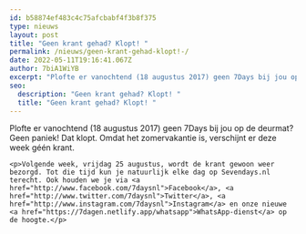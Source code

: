 ```yaml
---
id: b58874ef483c4c75afcbabf4f3b8f375
type: nieuws
layout: post
title: "Geen krant gehad? Klopt! "
permalink: /nieuws/geen-krant-gehad-klopt!-/
date: 2022-05-11T19:16:41.067Z
author: 7biA1WiYB
excerpt: "Plofte er vanochtend (18 augustus 2017) geen 7Days bij jou op de deurmat? Geen paniek! Dat klopt. Omdat het zomervakantie is, verschijnt er deze week géén krant.  "
seo:
  description: "Geen krant gehad? Klopt! "
  title: "Geen krant gehad? Klopt! "
---
```

Plofte er vanochtend (18 augustus 2017) geen 7Days bij jou op de deurmat? Geen paniek! Dat klopt. Omdat het zomervakantie is, verschijnt er deze week géén krant.  

    <p>Volgende week, vrijdag 25 augustus, wordt de krant gewoon weer bezorgd. Tot die tijd kun je natuurlijk elke dag op Sevendays.nl terecht. Ook houden we je via <a href="http://www.facebook.com/7daysnl">Facebook</a>, <a href="http://www.twitter.com/7daysnl">Twitter</a>, <a href="http://www.instagram.com/7daysnl">Instagram</a> en onze nieuwe <a href="https://7dagen.netlify.app/whatsapp">WhatsApp-dienst</a> op de hoogte.</p>  
